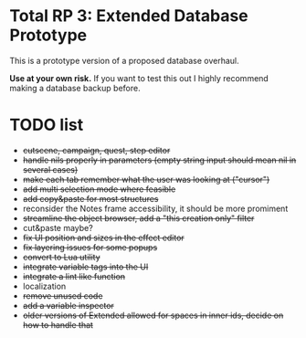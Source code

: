 # Total RP 3: Extended Database Prototype

This is a prototype version of a proposed database overhaul.

**Use at your own risk.**
If you want to test this out I highly recommend making a database backup before.

# TODO list

- ~~cutscene, campaign, quest, step editor~~
- ~~handle nils properly in parameters (empty string input should mean nil in several cases)~~
- ~~make each tab remember what the user was looking at ("cursor")~~
- ~~add multi selection mode where feasible~~
- ~~add copy&paste for most structures~~
- reconsider the Notes frame accessibility, it should be more promiment
- ~~streamline the object browser, add a "this creation only" filter~~
- cut&paste maybe?
- ~~fix UI position and sizes in the effect editor~~
- ~~fix layering issues for some popups~~
- ~~convert to Lua utility~~
- ~~integrate variable tags into the UI~~
- ~~integrate a lint like function~~
- localization
- ~~remove unused code~~
- ~~add a variable inspector~~
- ~~older versions of Extended allowed for spaces in inner ids, decide on how to handle that~~
